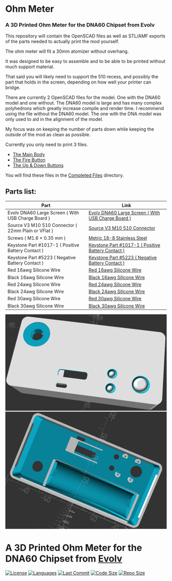 # Ohm Meter
### A 3D Printed Ohm Meter for the DNA60 Chipset from Evolv
This repository will contain the OpenSCAD files as well as STL/AMF exports of the parts needed to actually print the mod yourself.

The ohm meter will fit a 30mm atomizer without overhang. 

It was designed to be easy to assemble and to be able to be printed without much support material.

That said you will likely need to support the 510 recess, and possibly the part that holds in the screen, depending on how well your printer can bridge.

There are currently 2 OpenSCAD files for the model. One with the DNA60 model and one without. The DNA60 model is large and has many complex polyhedrons which greatly increase compile and render time. I recommend using the file without the DNA60 model. The one with the DNA model was only used to aid in the alignment of the model.

My focus was on keeping the number of parts down while keeping the outside of the mod as clean as possible.

Currently you only need to print 3 files.

- [The Main Body](Completed_Files/DNA60_OhmMeter.stl)
- [The Fire Button](Completed_Files/Fire_Button.stl)
- [The Up & Down Buttons](Completed_Files/Up_Down_Buttons.stl)

You will find these files in the [Completed Files](Completed_Files) directory.

## Parts list:
| Part  | Link |
| ------------- | ------------- |
| Evolv DNA60 Large Screen ( With USB Charge Board )  | [Evolv DNA60 Large Screen ( With USB Charge Board )](https://www.evolvapor.com/products/dna60)  |
| Source V3 M10 510 Connector ( 22mm Plain or VFlat ) | [Source V3 M10 510 Connector](https://www.stealthvape.co.uk/product/source-v3-m10-510-connector/) |
| Screws ( M1.6 × 0.35 mm )                           | [Metric 18-8 Stainless Steel](https://www.mcmaster.com/92010A812) |
| Keystone Part #1017-1 ( Positive Battery Contact )  | [Keystone Part #1017-1 ( Positive Battery Contact )](https://www.keyelco.com/product.cfm/product_id/4043/)  |
| Keystone Part #5223 ( Negative Battery Contact )    | [Keystone Part #5223 ( Negative Battery Contact )](https://www.keyelco.com/product.cfm/product_id/910/)  |
| Red 16awg Silicone Wire                             | [Red 16awg Silicone Wire](https://hobbyking.com/en_us/turnigy-high-quality-16awg-silicone-wire-1m-red.html)  |
| Black 16awg Silicone Wire                           | [Black 16awg Silicone Wire](https://hobbyking.com/en_us/turnigy-high-quality-16awg-silicone-wire-1m-black.html)  |
| Red 24awg Silicone Wire                             | [Red 24awg Silicone Wire](https://hobbyking.com/en_us/turnigy-high-quality-24awg-silicone-wire-1m-red.html)  |
| Black 24awg Silicone Wire                           | [Black 24awg Silicone Wire](https://hobbyking.com/en_us/turnigy-high-quality-24awg-silicone-wire-1m-black.html)  |
| Red 30awg Silicone Wire                             | [Red 30awg Silicone Wire](https://hobbyking.com/en_us/turnigy-high-quality-30awg-silicone-wire-5m-red.html)  |
| Black 30awg Silicone Wire                           | [Black 30awg Silicone Wire](https://hobbyking.com/en_us/turnigy-high-quality-30awg-silicone-wire-5m-black.html)  |

![OhmMeter1](img/image1.png)
![OhmMeter2](img/image2.png)

# A 3D Printed Ohm Meter for the DNA60 Chipset from [Evolv](https://evolvapor.com)
[![License](https://img.shields.io/github/license/duncanyoyo1/DNA60OhmMeter?logo=BSD-2-Clause&style=plastic)](https://opensource.org/licenses/BSD-2-Clause)
[![Languages](https://img.shields.io/github/languages/top/duncanyoyo1/DNA60OhmMeter?style=plastic)](https://github.com/duncanyoyo1/DNA60OhmMeter)
[![Last Commit](https://img.shields.io/github/last-commit/duncanyoyo1/DNA60OhmMeter?style=plastic)](https://github.com/duncanyoyo1/DNA60OhmMeter/commits/master)
[![Code Size](https://img.shields.io/github/languages/code-size/duncanyoyo1/DNA60OhmMeter?style=plastic)](https://github.com/duncanyoyo1/DNA60OhmMeter)
[![Repo Size](https://img.shields.io/github/repo-size/duncanyoyo1/DNA60OhmMeter?style=plastic)](https://github.com/duncanyoyo1/DNA60OhmMeter)
